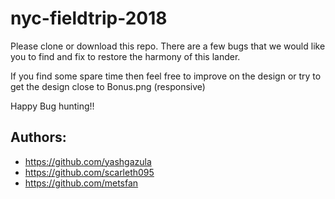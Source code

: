 # nyc-fieldtrip-2018

Please clone or download this repo. There are a few bugs that we would like you to find and fix to restore the harmony of this lander.

If you find some spare time then feel free to improve on the design or try to get the design close to Bonus.png (responsive)

Happy Bug hunting!!

## Authors:

* https://github.com/yashgazula
* https://github.com/scarleth095
* https://github.com/metsfan

